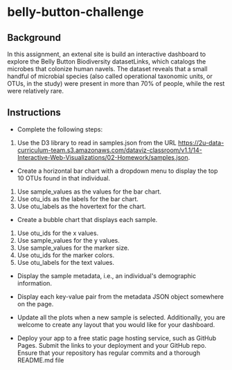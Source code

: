 # belly-button-challenge

## Background

In this assignment, an extenal site is build an interactive dashboard to explore the Belly Button Biodiversity datasetLinks, which catalogs the microbes that colonize human navels.
The dataset reveals that a small handful of microbial species (also called operational taxonomic units, or OTUs, in the study) were present in more than 70% of people, while the rest were relatively rare.

## Instructions

- Complete the following steps:
1. Use the D3 library to read in samples.json from the URL https://2u-data-curriculum-team.s3.amazonaws.com/dataviz-classroom/v1.1/14-Interactive-Web-Visualizations/02-Homework/samples.json.


- Create a horizontal bar chart with a dropdown menu to display the top 10 OTUs found in that individual.
1. Use sample_values as the values for the bar chart.
2.  Use otu_ids as the labels for the bar chart.
3. Use otu_labels as the hovertext for the chart.

- Create a bubble chart that displays each sample.

1. Use otu_ids for the x values.
2. Use sample_values for the y values.
3. Use sample_values for the marker size.
4. Use otu_ids for the marker colors.
5. Use otu_labels for the text values.

- Display the sample metadata, i.e., an individual's demographic information.

- Display each key-value pair from the metadata JSON object somewhere on the page.

- Update all the plots when a new sample is selected. Additionally, you are welcome to create any layout that you would like for your dashboard.

- Deploy your app to a free static page hosting service, such as GitHub Pages. Submit the links to your deployment and your GitHub repo. Ensure that your repository has regular commits and a thorough README.md file

